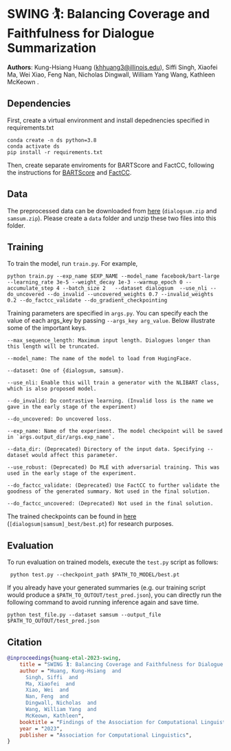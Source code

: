 # SWING 🏌️: Balancing Coverage and Faithfulness for Dialogue Summarization


**Authors**: Kung-Hsiang Huang ([khhuang3@illinois.edu](mailto:khhuang3@illinois.edu)), Siffi Singh, Xiaofei Ma, Wei Xiao, Feng Nan, Nicholas Dingwall, William Yang Wang, Kathleen McKeown .

## Dependencies
First, create a virtual environment and install depednencies specified in requirements.txt

```
conda create -n ds python=3.8
conda activate ds
pip install -r requirements.txt
```

Then, create separate enviroments for BARTScore and FactCC, following the instructions for [BARTScore](https://github.com/neulab/BARTScore) and [FactCC](https://github.com/salesforce/factCC).

## Data
The preprocessed data can be downloaded from [here](https://drive.google.com/drive/u/3/folders/1PRGuqv-FD5SmI3oyj90YKr_KVaJueFvw) (`dialogsum.zip` and `samsum.zip`). Please create a `data` folder and unzip these two files into this folder.


## Training
To train the model, run `train.py`. For example,
```
python train.py --exp_name $EXP_NAME --model_name facebook/bart-large --learning_rate 3e-5 --weight_decay 1e-3 --warmup_epoch 0 --accumulate_step 4 --batch_size 2   --dataset dialogsum  --use_nli --do_uncovered --do_invalid --uncovered_weights 0.7 --invalid_weights 0.2 --do_factcc_validate --do_gradient_checkpointing
```

Training parameters are specified in `args.py`. You can specify each the value of each args_key by passing `--args_key arg_value`. Below illustrate some of the important keys.

```
--max_sequence_length: Maximum input length. Dialogues longer than this length will be truncated.

--model_name: The name of the model to load from HugingFace.

--dataset: One of {dialogsum, samsum}.

--use_nli: Enable this will train a generator with the NLIBART class, which is also proposed model.

--do_invalid: Do contrastive learning. (Invalid loss is the name we gave in the early stage of the experiment)

--do_uncovered: Do uncovered loss.

--exp_name: Name of the experiment. The model checkpoint will be saved in `args.output_dir/args.exp_name`.

--data_dir: (Deprecated) Directory of the input data. Specifying --dataset would affect this parameter.

--use_robust: (Deprecated) Do MLE with adversarial training. This was used in the early stage of the experiment.

--do_factcc_validate: (Deprecated) Use FactCC to further validate the goodness of the generated summary. Not used in the final solution.

--do_factcc_uncovered: (Deprecated) Not used in the final solution.
```

The trained checkpoints can be found in [here](https://drive.google.com/drive/folders/1zeqppst-YJPvonN0TNruRqWwDc-rsuV6?usp=sharing) (`[dialogsum|samsum]_best/best.pt`) for research purposes.


## Evaluation

To run evaluation on trained models, execute the `test.py` script as follows:

```
 python test.py --checkpoint_path $PATH_TO_MODEL/best.pt
```

If you already have your generated summaries (e.g. our training script would produce a `$PATH_TO_OUTOUT/test_pred.json`), you can directly run the following command to avoid running inference again and save time.

```
python test_file.py --dataset samsum --output_file $PATH_TO_OUTOUT/test_pred.json
```


## Citation

```bibtex
@inproceedings{huang-etal-2023-swing,
    title = "SWING 🏌️: Balancing Coverage and Faithfulness for Dialogue Summarization",
    author = "Huang, Kung-Hsiang  and
      Singh, Siffi  and
      Ma, Xiaofei  and
      Xiao, Wei  and
      Nan, Feng  and
      Dingwall, Nicholas  and
      Wang, William Yang  and
      McKeown, Kathleen",
    booktitle = "Findings of the Association for Computational Linguistics: EACL 2023",
    year = "2023",
    publisher = "Association for Computational Linguistics",
}
```